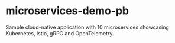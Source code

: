 # microservices-demo-pb
Sample cloud-native application with 10 microservices showcasing Kubernetes, Istio, gRPC and OpenTelemetry.
